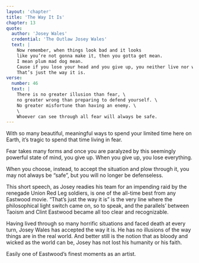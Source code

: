 ```yaml
---
layout: 'chapter'
title: 'The Way It Is'
chapter: 13
quote:
  author: 'Josey Wales'
  credential: 'The Outlaw Josey Wales'
  text: |
    Now remember, when things look bad and it looks
    like you’re not gonna make it, then you gotta get mean.
    I mean plum mad dog mean.
    Cause if you lose your head and you give up, you neither live nor win.
    That’s just the way it is.
verse:
  number: 46
  text: |
    There is no greater illusion than fear, \
    no greater wrong than preparing to defend yourself. \
    No greater misfortune than having an enemy. \
    \
    Whoever can see through all fear will always be safe.
---
```


With so many beautiful,
meaningful ways to spend your limited time here on Earth,
it’s tragic to spend that time living in fear.

Fear takes many forms and once you are paralyzed by this
seemingly powerful state of mind, you give up.
When you give up, you lose everything.

When you choose, instead, to accept the situation and plow through it,
you may not always be “safe”, but you will no longer be defenseless.

This short speech,
as Josey readies his team for an impending raid
by the renegade Union Red Leg soldiers,
is one of the all-time best from any Eastwood movie.
“That’s just the way it is” is the very line where the
philosophical light switch came on, so to speak,
and the parallels’ between Taoism and Clint Eastwood
became all too clear and recognizable.

Having lived through so many horrific situations and faced death at every turn,
Josey Wales has accepted the way it is.
He has no illusions of the way things are in the real world.
And better still is the notion that as bloody and wicked as the world can be,
Josey has not lost his humanity or his faith.

Easily one of Eastwood’s finest moments as an artist.
